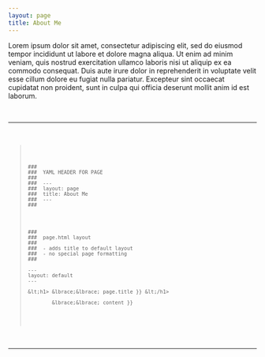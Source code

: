 ```yaml
---
layout: page
title: About Me
---
```



Lorem ipsum dolor sit amet, consectetur adipiscing elit, sed do eiusmod tempor incididunt ut labore et dolore magna aliqua. Ut enim ad minim veniam, quis nostrud exercitation ullamco laboris nisi ut aliquip ex ea commodo consequat. Duis aute irure dolor in reprehenderit in voluptate velit esse cillum dolore eu fugiat nulla pariatur. Excepteur sint occaecat cupidatat non proident, sunt in culpa qui officia deserunt mollit anim id est laborum.

<br>
<hr>
<br>



<blockquote>
<pre>
<code>

    ###
    ###  YAML HEADER FOR PAGE
    ###  
    ###  ---
    ###  layout: page
    ###  title: About Me
    ###  ---
    ###




    ###  
    ###  page.html layout
    ###  
    ###  - adds title to default layout
    ###  - no special page formatting
    ###  

    ---
    layout: default
    ---

    &lt;h1> &lbrace;&lbrace; page.title }} &lt;/h1>

            &lbrace;&lbrace; content }}


</code>
</pre>
</blockquote>

<br>
<hr>
<br>